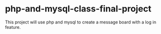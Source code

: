 php-and-mysql-class-final-project
=================================

This project will use php and mysql to create a message board with a log in feature.
